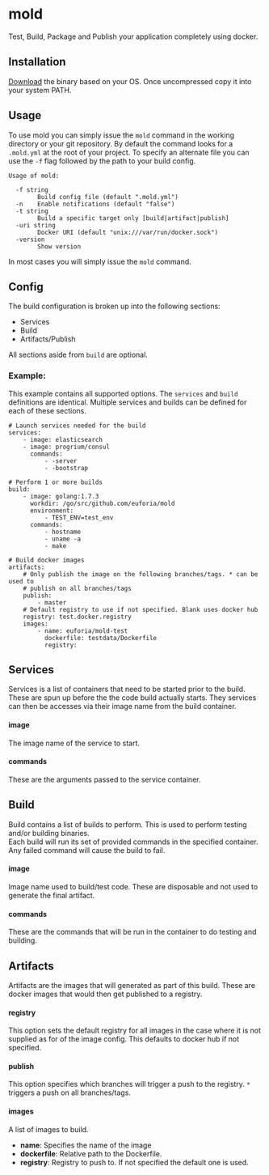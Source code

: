 # mold
Test, Build, Package and Publish your application completely using docker.

## Installation
[Download](https://github.com/d3sw/mold/releases) the binary based on your OS.  Once uncompressed copy it into your system PATH.

## Usage
To use mold you can simply issue the `mold` command in the working directory or your git
repository.  By default the command looks for a `.mold.yml` at the root of your project.  To
specify an alternate file you can use the `-f` flag followed by the path to your build config.

    Usage of mold:

      -f string
            Build config file (default ".mold.yml")
      -n    Enable notifications (default "false")
      -t string
            Build a specific target only [build|artifact|publish]
      -uri string
            Docker URI (default "unix:///var/run/docker.sock")
      -version
            Show version

In most cases you will simply issue the `mold` command.

## Config
The build configuration is broken up into the following sections:

- Services
- Build
- Artifacts/Publish

All sections aside from `build` are optional.

### Example:
This example contains all supported options.  The `services` and `build` definitions are
identical.  Multiple services and builds can be defined for each of these sections.

    # Launch services needed for the build
    services:
        - image: elasticsearch
        - image: progrium/consul
          commands:
              - -server
              - -bootstrap

    # Perform 1 or more builds
    build:
        - image: golang:1.7.3
          workdir: /go/src/github.com/euforia/mold
          environment:
              - TEST_ENV=test_env
          commands:
              - hostname
              - uname -a
              - make

    # Build docker images
    artifacts:
        # Only publish the image on the following branches/tags. * can be used to
        # publish on all branches/tags
        publish:
            - master
        # Default registry to use if not specified. Blank uses docker hub
        registry: test.docker.registry
        images:
            - name: euforia/mold-test
              dockerfile: testdata/Dockerfile
              registry:

## Services
Services is a list of containers that need to be started prior to the build.  These are spun up
before the the code build actually starts.  They services can then be accesses via their image name
from the build container.

#### image
The image name of the service to start.

#### commands
These are the arguments passed to the service container.

## Build
Build contains a list of builds to perform. This is used to perform testing and/or building binaries.  
Each build will run its set of provided commands in the specified container.  Any failed
command will cause the build to fail.

#### image
Image name used to build/test code.  These are disposable and not used to generate the final
artifact.

#### commands
These are the commands that will be run in the container to do testing and building.

## Artifacts
Artifacts are the images that will generated as part of this build.  These are docker images
that would then get published to a registry.  

#### registry
This option sets the default registry for all images in the case where it is not supplied
as for of the image config.  This defaults to docker hub if not specified.

#### publish
This option specifies which branches will trigger a push to the registry.  `*` triggers
a push on all branches/tags.

#### images
A list of images to build.

- **name**: Specifies the name of the image
- **dockerfile**: Relative path to the Dockerfile.
- **registry**: Registry to push to.  If not specified the default one is used.
